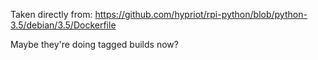 Taken directly from:
https://github.com/hypriot/rpi-python/blob/python-3.5/debian/3.5/Dockerfile

Maybe they're doing tagged builds now?
